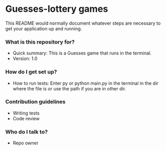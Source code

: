 # Guesses-lottery games #

This README would normally document whatever steps are necessary to get your application up and running.

### What is this repository for? ###

* Quick summary: This is a Guesses game that runs in the terminal. 
* Version: 1.0

### How do I get set up? ###

* How to run tests: Enter py or python main.py in the terminal in the dir where the file is or use the path if you are in other dir.

### Contribution guidelines ###

* Writing tests
* Code review

### Who do I talk to? ###

* Repo owner
